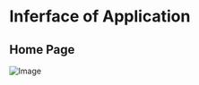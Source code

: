 # Inferface of Application

## Home Page
![Image](https://github.com/user-attachments/assets/a75f5cfa-b8ca-4402-a5ae-1e102753242b)
